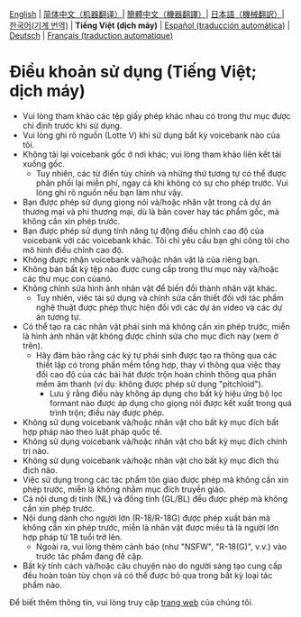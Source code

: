 [English](ToU_EN.md) | [简体中文（机器翻译）](ToU_ZH-CN.md)| [簡體中文（機器翻譯）](ToU_ZH-TW.md)| [日本語（機械翻訳）](ToU_JA.md)| [한국어(기계 번역)](ToU_KO.md) | **Tiếng Việt (dịch máy)** | [Español (traducción automática)](ToU_ES.md) | [Deutsch](ToU_DE.md) | [Français (traduction automatique)](ToU_FR.md)
# Điều khoản sử dụng (Tiếng Việt; dịch máy)
- Vui lòng tham khảo các tệp giấy phép khác nhau có trong thư mục được chỉ định trước khi sử dụng.
-  Vui lòng ghi rõ nguồn (Lotte V) khi sử dụng bất kỳ voicebank nào của tôi.
-  Không tải lại voicebank gốc ở nơi khác; vui lòng tham khảo liên kết tải xuống gốc.
    - Tuy nhiên, các từ điển tùy chỉnh và những thứ tương tự có thể được phân phối lại miễn phí, ngay cả khi không có sự cho phép trước. Vui lòng ghi rõ nguồn nếu bạn làm như vậy.
-  Bạn được phép sử dụng giọng nói và/hoặc nhân vật trong cả dự án thương mại và phi thương mại, dù là bản cover hay tác phẩm gốc, mà không cần xin phép trước.
-  Bạn được phép sử dụng tính năng tự động điều chỉnh cao độ của voicebank với các voicebank khác. Tôi chỉ yêu cầu bạn ghi công tôi cho mô hình điều chỉnh cao độ.
-  Không được nhận voicebank và/hoặc nhân vật là của riêng bạn.
-  Không bán bất kỳ tệp nào được cung cấp trong thư mục này và/hoặc các thư mục con củanó.
-  Không chỉnh sửa hình ảnh nhân vật để biến đổi thành nhân vật khác.
    - Tuy nhiên, việc tái sử dụng và chỉnh sửa cần thiết đối với tác phẩm nghệ thuật được phép thực hiện đối với các dự án video và các dự án tương tự.
-  Có thể tạo ra các nhân vật phái sinh mà không cần xin phép trước, miễn là hình ảnh nhân vật không được chỉnh sửa cho mục đích này (xem ở trên).
    - Hãy đảm bảo rằng các ký tự phái sinh được tạo ra thông qua các thiết lập có trong phần mềm tổng hợp, thay vì thông qua việc thay đổi cao độ của các bài hát được trộn hoàn chỉnh thông qua phần mềm âm thanh (ví dụ: không được phép sử dụng "pitchloid").
        -  Lưu ý rằng điều này không áp dụng cho bất kỳ hiệu ứng bộ lọc formant nào được áp dụng cho giọng nói được kết xuất trong quá trình trộn; điều này được phép.
-  Không sử dụng voicebank và/hoặc nhân vật cho bất kỳ mục đích bất hợp pháp nào theo luật pháp quốc tế.
-  Không sử dụng voicebank và/hoặc nhân vật cho bất kỳ mục đích chính trị nào.
-  Không sử dụng voicebank và/hoặc nhân vật cho bất kỳ mục đích thù địch nào.
-  Việc sử dụng trong các tác phẩm tôn giáo được phép mà không cần xin phép trước, miễn là không nhằm mục đích truyền giáo.
-  Cả nội dung dị tính (NL) và đồng tính (GL/BL) đều được phép mà không cần xin phép trước.
-  Nội dung dành cho người lớn (R-18/R-18G) được phép xuất bản mà không cần xin phép trước, miễn là nhân vật được miêu tả là người lớn hợp pháp từ 18 tuổi trở lên.
    - Ngoài ra, vui lòng thêm cảnh báo (như "NSFW", "R-18(G)", v.v.) vào trước tác phẩm đang đề cập.
-  Bất kỳ tính cách và/hoặc câu chuyện nào do người sáng tạo cung cấp đều hoàn toàn tùy chọn và có thể được bỏ qua trong bất kỳ loại tác phẩm nào.

Để biết thêm thông tin, vui lòng truy cập [trang web](https://lottev.moe) của chúng tôi.